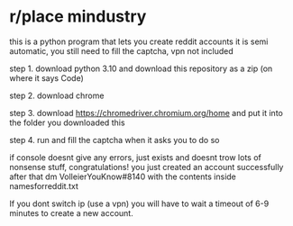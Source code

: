 # r/place mindustry

this is a python program that lets you create reddit accounts
it is semi automatic, you still need to fill the captcha, vpn not included

step 1. download python 3.10 and download this repository as a zip (on where it says Code)

step 2. download chrome

step 3. download https://chromedriver.chromium.org/home and put it into the folder you downloaded this

step 4. run and fill the captcha when it asks you to do so

if console doesnt give any errors, just exists and doesnt trow lots of nonsense stuff, congratulations! you just created an account successfully
after that dm VolleierYouKnow#8140 with the contents inside namesforreddit.txt

If you dont switch ip (use a vpn) you will have to wait a timeout of 6-9 minutes to create a new account.

